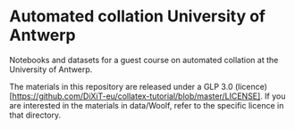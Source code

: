 # Automated collation University of Antwerp
Notebooks and datasets for a guest course on automated collation at the University of Antwerp. 

The materials in this repository are released under a GLP 3.0 (licence)[https://github.com/DiXiT-eu/collatex-tutorial/blob/master/LICENSE]. If you are interested in the materials in data/Woolf, refer to the specific licence in that directory.
